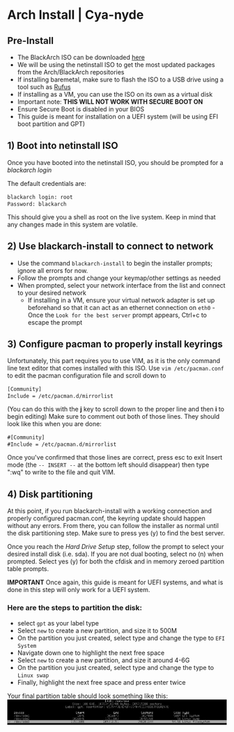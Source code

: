 Arch Install | Cya-nyde
=======================

## Pre-Install

- The BlackArch ISO can be downloaded [here](https://blackarch.org/downloads.html)
- We will be using the netinstall ISO to get the most updated packages from the Arch/BlackArch repositories
- If installing baremetal, make sure to flash the ISO to a USB drive using a tool such as [Rufus](https://rufus.ie/en/)
- If installing as a VM, you can use the ISO on its own as a virtual disk
- Important note: **THIS WILL NOT WORK WITH SECURE BOOT ON**
- Ensure Secure Boot is disabled in your BIOS
- This guide is meant for installation on a UEFI system (will be using EFI boot partition and GPT)

## 1) Boot into netinstall ISO

Once you have booted into the netinstall ISO, you should be prompted for a *blackarch login*

The default credentials are:

```
blackarch login: root
Password: blackarch
```

This should give you a shell as root on the live system. Keep in mind that any changes made in this system are volatile.

## 2) Use blackarch-install to connect to network

- Use the command `blackarch-install` to begin the installer prompts; ignore all errors for now.
- Follow the prompts and change your keymap/other settings as needed
- When prompted, select your network interface from the list and connect to your desired network
    - If installing in a VM, ensure your virtual network adapter is set up beforehand so that it can act as an ethernet connection on `eth0`
-Once the `Look for the best server` prompt appears, Ctrl+c to escape the prompt

## 3) Configure pacman to properly install keyrings

Unfortunately, this part requires you to use VIM, as it is the only command line text editor that comes installed with this ISO. Use `vim /etc/pacman.conf` to edit the pacman configuration file and scroll down to

```
[Community]
Include = /etc/pacman.d/mirrorlist
```

(You can do this with the **j** key to scroll down to the proper line and then **i** to begin editing) Make sure to comment out both of those lines. They should look like this when you are done:

```
#[Community]
#Include = /etc/pacman.d/mirrorlist
```

Once you've confirmed that those lines are correct, press esc to exit Insert mode (the `-- INSERT --` at the bottom left should disappear) then type ":wq" to write to the file and quit VIM.

## 4) Disk partitioning

At this point, if you run blackarch-install with a working connection and properly configured pacman.conf, the keyring update should happen without any errors. From there, you can follow the installer as normal until the disk partitioning step. Make sure to press yes (y) to find the best server.

Once you reach the *Hard Drive Setup* step, follow the prompt to select your desired install disk (i.e. sda). If you are not dual booting, select no (n) when prompted. Select yes (y) for both the cfdisk and in memory zeroed partition table prompts.

**IMPORTANT**
Once again, this guide is meant for UEFI systems, and what is done in this step will only work for a UEFI system.

### Here are the steps to partition the disk:

- select `gpt` as your label type
- Select `new` to create a new partition, and size it to 500M
- On the partition you just created, select type and change the type to `EFI System`
- Navigate down one to highlight the next free space
- Select `new` to create a new partition, and size it around 4-6G
- On the partition you just created, select type and change the type to `Linux swap`
- Finally, highlight the next free space and press enter twice

Your final partition table should look something like this:
![partition table](/assets/image.png)